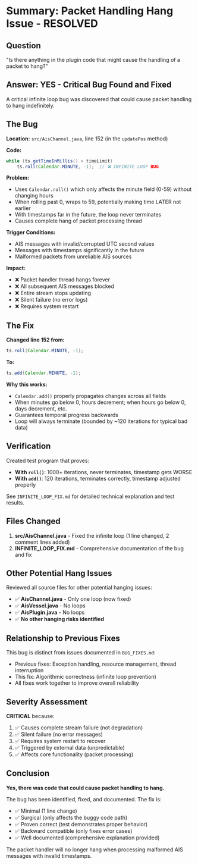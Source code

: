 # Summary: Packet Handling Hang Issue - RESOLVED

## Question
"Is there anything in the plugin code that might cause the handling of a packet to hang?"

## Answer: YES - Critical Bug Found and Fixed

A critical infinite loop bug was discovered that could cause packet handling to hang indefinitely.

## The Bug

**Location:** `src/AisChannel.java`, line 152 (in the `updatePos` method)

**Code:**
```java
while (ts.getTimeInMillis() > timeLimit)
    ts.roll(Calendar.MINUTE, -1);  // ❌ INFINITE LOOP BUG
```

**Problem:** 
- Uses `Calendar.roll()` which only affects the minute field (0-59) without changing hours
- When rolling past 0, wraps to 59, potentially making time LATER not earlier
- With timestamps far in the future, the loop never terminates
- Causes complete hang of packet processing thread

**Trigger Conditions:**
- AIS messages with invalid/corrupted UTC second values
- Messages with timestamps significantly in the future
- Malformed packets from unreliable AIS sources

**Impact:**
- ❌ Packet handler thread hangs forever
- ❌ All subsequent AIS messages blocked
- ❌ Entire stream stops updating
- ❌ Silent failure (no error logs)
- ❌ Requires system restart

## The Fix

**Changed line 152 from:**
```java
ts.roll(Calendar.MINUTE, -1);
```

**To:**
```java
ts.add(Calendar.MINUTE, -1);
```

**Why this works:**
- `Calendar.add()` properly propagates changes across all fields
- When minutes go below 0, hours decrement; when hours go below 0, days decrement, etc.
- Guarantees temporal progress backwards
- Loop will always terminate (bounded by ~120 iterations for typical bad data)

## Verification

Created test program that proves:
- **With `roll()`**: 1000+ iterations, never terminates, timestamp gets WORSE
- **With `add()`**: 120 iterations, terminates correctly, timestamp adjusted properly

See `INFINITE_LOOP_FIX.md` for detailed technical explanation and test results.

## Files Changed

1. **src/AisChannel.java** - Fixed the infinite loop (1 line changed, 2 comment lines added)
2. **INFINITE_LOOP_FIX.md** - Comprehensive documentation of the bug and fix

## Other Potential Hang Issues

Reviewed all source files for other potential hanging issues:
- ✅ **AisChannel.java** - Only one loop (now fixed)
- ✅ **AisVessel.java** - No loops
- ✅ **AisPlugin.java** - No loops
- ✅ **No other hanging risks identified**

## Relationship to Previous Fixes

This bug is distinct from issues documented in `BUG_FIXES.md`:
- Previous fixes: Exception handling, resource management, thread interruption
- This fix: Algorithmic correctness (infinite loop prevention)
- All fixes work together to improve overall reliability

## Severity Assessment

**CRITICAL** because:
1. ✅ Causes complete stream failure (not degradation)
2. ✅ Silent failure (no error messages)
3. ✅ Requires system restart to recover
4. ✅ Triggered by external data (unpredictable)
5. ✅ Affects core functionality (packet processing)

## Conclusion

**Yes, there was code that could cause packet handling to hang.**

The bug has been identified, fixed, and documented. The fix is:
- ✅ Minimal (1 line change)
- ✅ Surgical (only affects the buggy code path)
- ✅ Proven correct (test demonstrates proper behavior)
- ✅ Backward compatible (only fixes error cases)
- ✅ Well documented (comprehensive explanation provided)

The packet handler will no longer hang when processing malformed AIS messages with invalid timestamps.
